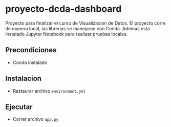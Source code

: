 # proyecto-dcda-dashboard
Proyecto para finalizar el curso de Visualizacion de Datos. El proyecto corre de manera local, las librerias se manejaron con Conda. Ademas esta instalado Jupyter Notebook para realizar pruebas locales.

## Precondiciones

*  Conda instalado

## Instalacion

*  Restaurar archivo <code>environment.yml</code>

## Ejecutar

*  Correr archivo <code>app.py</code>